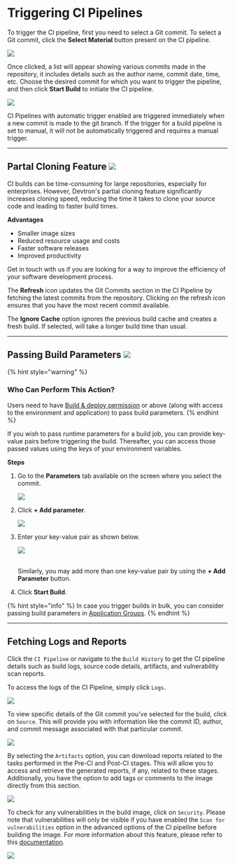 # Triggering CI Pipelines

To trigger the CI pipeline, first you need to select a Git commit. To select a Git commit, click the **Select Material** button present on the CI pipeline.

![](https://devtron-public-asset.s3.us-east-2.amazonaws.com/images/deploying-application/triggering-ci/select-material-new.jpg)

Once clicked, a list will appear showing various commits made in the repository, it includes details such as the author name, commit date, time, etc. Choose the desired commit for which you want to trigger the pipeline, and then click **Start Build** to initiate the CI pipeline.

![](https://devtron-public-asset.s3.us-east-2.amazonaws.com/images/deploying-application/triggering-ci/trigger-build.jpg)

CI Pipelines with automatic trigger enabled are triggered immediately when a new commit is made to the git branch. If the trigger for a build pipeline is set to manual, it will not be automatically triggered and requires a manual trigger.

---

## Partal Cloning Feature [![](https://devtron-public-asset.s3.us-east-2.amazonaws.com/images/elements/EnterpriseTag.svg)](https://devtron.ai/pricing)

CI builds can be time-consuming for large repositories, especially for enterprises. However, Devtron's partial cloning feature significantly increases cloning speed, reducing the time it takes to clone your source code and leading to faster build times.

**Advantages**
* Smaller image sizes
* Reduced resource usage and costs
* Faster software releases
* Improved productivity

Get in touch with us if you are looking for a way to improve the efficiency of your software development process.

The **Refresh** icon updates the Git Commits section in the CI Pipeline by fetching the latest commits from the repository. Clicking on the refresh icon ensures that you have the most recent commit available.

The **Ignore Cache** option ignores the previous build cache and creates a fresh build. If selected, will take a longer build time than usual.

---

## Passing Build Parameters [![](https://devtron-public-asset.s3.us-east-2.amazonaws.com/images/elements/EnterpriseTag.svg)](https://devtron.ai/pricing)

{% hint style="warning" %}
### Who Can Perform This Action?
Users need to have [Build & deploy permission](../global-configurations/authorization/user-access.md#role-based-access-levels) or above (along with access to the environment and application) to pass build parameters.
{% endhint %}

If you wish to pass runtime parameters for a build job, you can provide key-value pairs before triggering the build. Thereafter, you can access those passed values using the keys of your environment variables.

**Steps**

1. Go to the **Parameters** tab available on the screen where you select the commit.

    ![](https://devtron-public-asset.s3.us-east-2.amazonaws.com/images/deploying-application/triggering-ci/build-parameter-tab.jpg)

2. Click **+ Add parameter**.

    ![](https://devtron-public-asset.s3.us-east-2.amazonaws.com/images/deploying-application/triggering-ci/add-parameter.jpg)

3. Enter your key-value pair as shown below. 

    ![](https://devtron-public-asset.s3.us-east-2.amazonaws.com/images/deploying-application/triggering-ci/key-value.jpg)

    <br /> Similarly, you may add more than one key-value pair by using the **+ Add Parameter** button.

4. Click **Start Build**.

{% hint style="info" %}
In case you trigger builds in bulk, you can consider passing build parameters in [Application Groups](../application-groups.md).
{% endhint %}

---

## Fetching Logs and Reports

Click the `CI Pipeline` or navigate to the `Build History` to get the CI pipeline details such as build logs, source code details, artifacts, and vulnerability scan reports.

To access the logs of the CI Pipeline, simply click `Logs`.

![](https://devtron-public-asset.s3.us-east-2.amazonaws.com/images/deploying-application/triggering-ci/build-logs.jpg)

To view specific details of the Git commit you've selected for the build, click on `Source`. This will provide you with information like the commit ID, author, and commit message associated with that particular commit.

![](https://devtron-public-asset.s3.us-east-2.amazonaws.com/images/deploying-application/triggering-ci/build-source.jpg)

By selecting the `Artifacts` option, you can download reports related to the tasks performed in the Pre-CI and Post-CI stages. This will allow you to access and retrieve the generated reports, if any, related to these stages. Additionally, you have the option to add tags or comments to the image directly from this section.

![](https://devtron-public-asset.s3.us-east-2.amazonaws.com/images/deploying-application/triggering-ci/tags-and-artifacts.jpg)

To check for any vulnerabilities in the build image, click on `Security`. Please note that vulnerabilities will only be visible if you have enabled the `Scan for vulnerabilities` option in the advanced options of the CI pipeline before building the image. For more information about this feature, please refer to this [documentation](../../user-guide/security-features.md).

![](https://devtron-public-asset.s3.us-east-2.amazonaws.com/images/deploying-application/triggering-ci/security-scan-report.jpg)